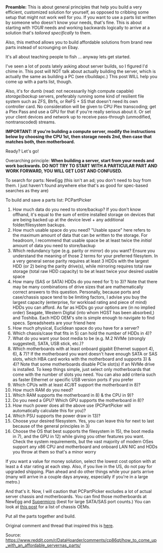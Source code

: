 **Preamble:** This is about general principles that help you build a very efficient, customized solution for yourself, as opposed to cribbing some setup that might not work well for you. If you want to use a parts list written by someone who doesn't know your needs, that's fine. This is about starting with *YOUR* needs and working backwards logically to arrive at a solution that's *tailored specifically* to them. 

Also, this method allows you to build affordable solutions from brand new parts instead of scrounging on Ebay.

It's all about teaching people to fish ... anyway lets get started.

I've seen a lot of posts lately asking about server builds, so I figured I'd chime in. This post will NOT talk about actually building the server, which is actually the same as building a PC (see r/buildapc.) This post WILL help you come up with a parts list, though. 

Also, it's for dumb (read: not necessarily high compute capable) *storage*/*backup* servers, preferably running some kind of resilient file system such as ZFS, Btrfs, or ReFS + SS that doesn't need its own controller card. No consideration will be given to CPU Plex transcoding; get a Plex Pass and use a GPU for that if you're really serious about it. Or set your client devices and network up to receive pass-through (unmodified, nontranscoded) streams.

**IMPORTANT: If you're building a compute server, modify the instructions below by choosing the CPU 1st, then storage needs 2nd, then case that matches both, then motherboard.**

Ready? Let's go!

Overarching principle: **When building a server, start from your needs and work backwards. DO NOT TRY TO START WITH A PARTICULAR PART AND WORK FORWARD, YOU WILL GET LOST AND CONFUSED.**

To search for parts: NewEgg (this isn't an ad; you don't need to buy from them. I just haven't found anywhere else that's as good for spec-based searches as they are)

To build and save a parts list: PCPartPicker

1. How much data do you need to store/backup? If you don't know offhand, it's equal to the sum of entire installed storage on devices that are being backed up at the device level + any additional folder/filesystem backups. 
2. How much usable space do you need? "Usable space" here refers to the maximum amount of data that can be written to the storage. For headroom, I recommend that usable space be at least twice the *initial* amount of data you need to store/backup
3. Which redundancy type (e.g. parity or mirror) do you want? Ensure you understand the meaning of those 2 terms for your preferred filesytem. In a very general sense parity requires at least 3 HDDs with the largest HDD (or 2) being the parity drive(s), while mirroring requires total raw storage (total raw HDD capacity) to be at least twice your desired usable space
4. How many (SAS or SATA) HDDs do you need for 1) to 3)? Note that there may be many combinations of drive sizes that are mathematically correct answers to this question. Personally, because ports and case/chassis space tend to be limiting factors, I advise you buy the largest capacity (enterprise, for workload rating and piece of mind) HDDs you can afford. As far as HDDs go your options are (in no implied order) Seagate, Western Digital (into whom HGST has been absorbed,) and Toshiba. Each HDD OEM's site is simple enough to navigate to find specs. Spreadsheets are your friend here
5. How much physical, Euclidean space do you have for a server?
6. Which chassis/case that fits in 5) can hold the number of HDDs in 4)?
7. What do you want your boot media to be (e.g. M.2 NVMe (strongly suggested), SATA, USB stick, etc.)?
8. Which motherboards with at least onboard gigabit Ethernet support 4), 6), & 7)? If the motherboard you want doesn't have enough SATA or SAS slots, which HBA card works with the motherboard and supports 3) & 4)? Note that some motherboards disable PCIe slot(s) if an NVMe drive is installed. To keep things simple, just select only motherboards that come with the number of slots you need. You can also add criteria such as faster Ethernet or specific USB version ports if you prefer
9. Which CPUs with at least 4C/8T support the motherboard in 8)?
10. How much RAM do you need?
11. Which RAM supports the motherboard in 8) & the CPU in 9)?
12. Do you need a GPU? Which GPU supports the motherboard in 8)?
13. How much power does all the above use (PCPartPicker will automatically calculate this for you)?
14. Which PSU supports the power draw in 13)?
15. Choose your desired filesystem. Yes, you can leave this for next to last because of the general principles in 3)
16. Choose the OS that best supports the filesystem in 15), the boot media in 7), and the GPU in 12) while giving you other features you want. Check the system requirements, but the vast majority of modern OSes support any x86 CPU and motherboard and onboard LAN NIC and HDDs you throw at them so that's a minor worry

If you want a value for money solution, select the lowest cost option with at least a 4 star rating at each step. Also, if you live in the US, do not pay for upgraded shipping. Plan ahead and do other things while your parts arrive (many will arrive in a couple days anyway, especially if you're in a large metro.) 

And that's it. Now, I will caution that PCPartPicker excludes a lot of actual server chassis and motherboards. You can find those motherboards at NewEgg and [Supermicro](https://www.supermicro.com/en/products/motherboards) (best for large SATA/SAS port counts.) You can look at [this post](https://www.reddit.com/r/servers/comments/cgiwbi/what_are_wellknown_server_chassis_oems_which/) for a list of chassis OEMs. 

Put all the parts together and build.

Original comment and thread that inspired this is [here](https://www.reddit.com/r/homelab/comments/cn9lf8/how_to_build_a_server/ewcn7zz/).

Source: https://www.reddit.com/r/DataHoarder/comments/cp86qt/how_to_come_up_with_an_affordable_servernas_parts/